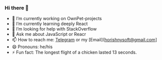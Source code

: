 ### Hi there 👋

- 🔭 I’m currently working on  OwnPet-projects
- 🌱 I’m currently learning deeply React
- 🤔 I’m looking for help with StackOverflow
- 💬 Ask me about JavaScript or Reacr
- 📫 How to reach me: [Telegram](t.me/hrvweb) or my [Email](horishnysoft@gmail.com]
- 😄 Pronouns: he/his
- ⚡ Fun fact: The longest flight of a chicken lasted 13 seconds.

